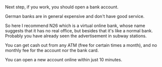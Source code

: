Next step, if you work, you should open a bank account.

German banks are in general expensive and don't have good service.

So here I recommend N26 which is a virtual online bank, whose name suggests that it has no real office, but besides that it's like a normal bank. Probably you have already seen the advertisement in subway stations.

You can get cash out from any ATM \(free for certain times a month\), and no monthly fee for the account nor the bank card.

You can open a new account online within just 10 minutes.
